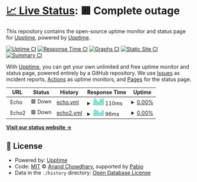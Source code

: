 # [📈 Live Status](https://upptime.github.io/upptime): <!--live status--> **🟥 Complete outage**

This repository contains the open-source uptime monitor and status page for [Upptime](https://upptime.js.org), powered by [Upptime](https://github.com/upptime/upptime).

[![Uptime CI](https://github.com/steubens/upptime/workflows/Uptime%20CI/badge.svg)](https://github.com/steubens/upptime/actions?query=workflow%3A%22Uptime+CI%22)
[![Response Time CI](https://github.com/steubens/upptime/workflows/Response%20Time%20CI/badge.svg)](https://github.com/steubens/upptime/actions?query=workflow%3A%22Response+Time+CI%22)
[![Graphs CI](https://github.com/steubens/upptime/workflows/Graphs%20CI/badge.svg)](https://github.com/steubens/upptime/actions?query=workflow%3A%22Graphs+CI%22)
[![Static Site CI](https://github.com/steubens/upptime/workflows/Static%20Site%20CI/badge.svg)](https://github.com/steubens/upptime/actions?query=workflow%3A%22Static+Site+CI%22)
[![Summary CI](https://github.com/steubens/upptime/workflows/Summary%20CI/badge.svg)](https://github.com/steubens/upptime/actions?query=workflow%3A%22Summary+CI%22)

With [Upptime](https://upptime.js.org), you can get your own unlimited and free uptime monitor and status page, powered entirely by a GitHub repository. We use [Issues](https://github.com/upptime/upptime/issues) as incident reports, [Actions](https://github.com/steubens/upptime/actions) as uptime monitors, and [Pages](https://upptime.github.io/upptime) for the status page.

<!--start: status pages-->
<!-- This summary is generated by Upptime (https://github.com/upptime/upptime) -->
<!-- Do not edit this manually, your changes will be overwritten -->
<!-- prettier-ignore -->
| URL | Status | History | Response Time | Uptime |
| --- | ------ | ------- | ------------- | ------ |
| <img alt="" src="https://icons.duckduckgo.com/ip3/echo-server.$secret_site.ico" height="13"> Echo | 🟥 Down | [echo.yml](https://github.com/steubens/upptime/commits/HEAD/history/echo.yml) | <details><summary><img alt="Response time graph" src="./graphs/echo/response-time-week.png" height="20"> 110ms</summary><br><a href="https://steubens.github.io/upptime/history/echo"><img alt="Response time 145" src="https://img.shields.io/endpoint?url=https%3A%2F%2Fraw.githubusercontent.com%2Fsteubens%2Fupptime%2FHEAD%2Fapi%2Fecho%2Fresponse-time.json"></a><br><a href="https://steubens.github.io/upptime/history/echo"><img alt="24-hour response time 140" src="https://img.shields.io/endpoint?url=https%3A%2F%2Fraw.githubusercontent.com%2Fsteubens%2Fupptime%2FHEAD%2Fapi%2Fecho%2Fresponse-time-day.json"></a><br><a href="https://steubens.github.io/upptime/history/echo"><img alt="7-day response time 110" src="https://img.shields.io/endpoint?url=https%3A%2F%2Fraw.githubusercontent.com%2Fsteubens%2Fupptime%2FHEAD%2Fapi%2Fecho%2Fresponse-time-week.json"></a><br><a href="https://steubens.github.io/upptime/history/echo"><img alt="30-day response time 115" src="https://img.shields.io/endpoint?url=https%3A%2F%2Fraw.githubusercontent.com%2Fsteubens%2Fupptime%2FHEAD%2Fapi%2Fecho%2Fresponse-time-month.json"></a><br><a href="https://steubens.github.io/upptime/history/echo"><img alt="1-year response time 145" src="https://img.shields.io/endpoint?url=https%3A%2F%2Fraw.githubusercontent.com%2Fsteubens%2Fupptime%2FHEAD%2Fapi%2Fecho%2Fresponse-time-year.json"></a></details> | <details><summary><a href="https://steubens.github.io/upptime/history/echo">0.00%</a></summary><a href="https://steubens.github.io/upptime/history/echo"><img alt="All-time uptime 9.61%" src="https://img.shields.io/endpoint?url=https%3A%2F%2Fraw.githubusercontent.com%2Fsteubens%2Fupptime%2FHEAD%2Fapi%2Fecho%2Fuptime.json"></a><br><a href="https://steubens.github.io/upptime/history/echo"><img alt="24-hour uptime 0.00%" src="https://img.shields.io/endpoint?url=https%3A%2F%2Fraw.githubusercontent.com%2Fsteubens%2Fupptime%2FHEAD%2Fapi%2Fecho%2Fuptime-day.json"></a><br><a href="https://steubens.github.io/upptime/history/echo"><img alt="7-day uptime 0.00%" src="https://img.shields.io/endpoint?url=https%3A%2F%2Fraw.githubusercontent.com%2Fsteubens%2Fupptime%2FHEAD%2Fapi%2Fecho%2Fuptime-week.json"></a><br><a href="https://steubens.github.io/upptime/history/echo"><img alt="30-day uptime 0.00%" src="https://img.shields.io/endpoint?url=https%3A%2F%2Fraw.githubusercontent.com%2Fsteubens%2Fupptime%2FHEAD%2Fapi%2Fecho%2Fuptime-month.json"></a><br><a href="https://steubens.github.io/upptime/history/echo"><img alt="1-year uptime 9.61%" src="https://img.shields.io/endpoint?url=https%3A%2F%2Fraw.githubusercontent.com%2Fsteubens%2Fupptime%2FHEAD%2Fapi%2Fecho%2Fuptime-year.json"></a></details>
| <img alt="" src="https://icons.duckduckgo.com/ip3/echo-server-2.$secret_site.ico" height="13"> Echo2 | 🟥 Down | [echo2.yml](https://github.com/steubens/upptime/commits/HEAD/history/echo2.yml) | <details><summary><img alt="Response time graph" src="./graphs/echo2/response-time-week.png" height="20"> 96ms</summary><br><a href="https://steubens.github.io/upptime/history/echo2"><img alt="Response time 142" src="https://img.shields.io/endpoint?url=https%3A%2F%2Fraw.githubusercontent.com%2Fsteubens%2Fupptime%2FHEAD%2Fapi%2Fecho2%2Fresponse-time.json"></a><br><a href="https://steubens.github.io/upptime/history/echo2"><img alt="24-hour response time 104" src="https://img.shields.io/endpoint?url=https%3A%2F%2Fraw.githubusercontent.com%2Fsteubens%2Fupptime%2FHEAD%2Fapi%2Fecho2%2Fresponse-time-day.json"></a><br><a href="https://steubens.github.io/upptime/history/echo2"><img alt="7-day response time 96" src="https://img.shields.io/endpoint?url=https%3A%2F%2Fraw.githubusercontent.com%2Fsteubens%2Fupptime%2FHEAD%2Fapi%2Fecho2%2Fresponse-time-week.json"></a><br><a href="https://steubens.github.io/upptime/history/echo2"><img alt="30-day response time 111" src="https://img.shields.io/endpoint?url=https%3A%2F%2Fraw.githubusercontent.com%2Fsteubens%2Fupptime%2FHEAD%2Fapi%2Fecho2%2Fresponse-time-month.json"></a><br><a href="https://steubens.github.io/upptime/history/echo2"><img alt="1-year response time 142" src="https://img.shields.io/endpoint?url=https%3A%2F%2Fraw.githubusercontent.com%2Fsteubens%2Fupptime%2FHEAD%2Fapi%2Fecho2%2Fresponse-time-year.json"></a></details> | <details><summary><a href="https://steubens.github.io/upptime/history/echo2">0.00%</a></summary><a href="https://steubens.github.io/upptime/history/echo2"><img alt="All-time uptime 9.60%" src="https://img.shields.io/endpoint?url=https%3A%2F%2Fraw.githubusercontent.com%2Fsteubens%2Fupptime%2FHEAD%2Fapi%2Fecho2%2Fuptime.json"></a><br><a href="https://steubens.github.io/upptime/history/echo2"><img alt="24-hour uptime 0.00%" src="https://img.shields.io/endpoint?url=https%3A%2F%2Fraw.githubusercontent.com%2Fsteubens%2Fupptime%2FHEAD%2Fapi%2Fecho2%2Fuptime-day.json"></a><br><a href="https://steubens.github.io/upptime/history/echo2"><img alt="7-day uptime 0.00%" src="https://img.shields.io/endpoint?url=https%3A%2F%2Fraw.githubusercontent.com%2Fsteubens%2Fupptime%2FHEAD%2Fapi%2Fecho2%2Fuptime-week.json"></a><br><a href="https://steubens.github.io/upptime/history/echo2"><img alt="30-day uptime 0.00%" src="https://img.shields.io/endpoint?url=https%3A%2F%2Fraw.githubusercontent.com%2Fsteubens%2Fupptime%2FHEAD%2Fapi%2Fecho2%2Fuptime-month.json"></a><br><a href="https://steubens.github.io/upptime/history/echo2"><img alt="1-year uptime 9.60%" src="https://img.shields.io/endpoint?url=https%3A%2F%2Fraw.githubusercontent.com%2Fsteubens%2Fupptime%2FHEAD%2Fapi%2Fecho2%2Fuptime-year.json"></a></details>

<!--end: status pages-->

[**Visit our status website →**](https://upptime.github.io/upptime)

## 📄 License

- Powered by: [Upptime](https://github.com/upptime/upptime)
- Code: [MIT](./LICENSE) © [Anand Chowdhary](https://anandchowdhary.com), supported by [Pabio](https://pabio.com)
- Data in the `./history` directory: [Open Database License](https://opendatacommons.org/licenses/odbl/1-0/)
